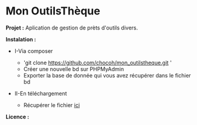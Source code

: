 # Mon OutilsThèque

**Projet :**
Aplication de gestion de prèts d'outils divers.

**Instalation :**
  * I-Via composer
    - 'git clone https://github.com/chocoh/mon_outilstheque.git '
    - Créer une nouvelle bd sur PHPMyAdmin
    - Exporter la base de donnée qui vous avez récupérer dans le fichier bd


  * II-En téléchargement
    - Récupérer le fichier [ici](https://github.com/chocoh/mon_outilstheque.git/master.zip)

**Licence :**
